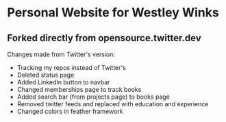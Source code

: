 # Personal Website for Westley Winks
## Forked directly from opensource.twitter.dev

Changes made from Twitter's version:
- Tracking my repos instead of Twitter's
- Deleted status page
- Added LinkedIn button to navbar
- Changed memberships page to track books
- Added search bar (from projects page) to books page
- Removed twitter feeds and replaced with education and experience
- Changed colors in feather framework

<!-- [![status: active](https://opensource.twitter.dev/status/active.svg)](https://opensource.twitter.dev/status/#active)

This is the Twitter Open Source website at https://opensource.twitter.dev.

This site is built with [hugo], using a custom built-in theme.  Follow the
standard instructions on the hugo website to [install] and [run] hugo.  Just
make sure to use hugo-extended, which has added support for Sass/SCSS
stylesheets.

There are also some python scripts that run periodically to [update some repo
data].

[hugo]: https://gohugo.io/
[install]: https://gohugo.io/getting-started/installing/
[run]: https://gohugo.io/getting-started/usage/
[update some repo data]: ./.github/workflows/update-data.yml -->
